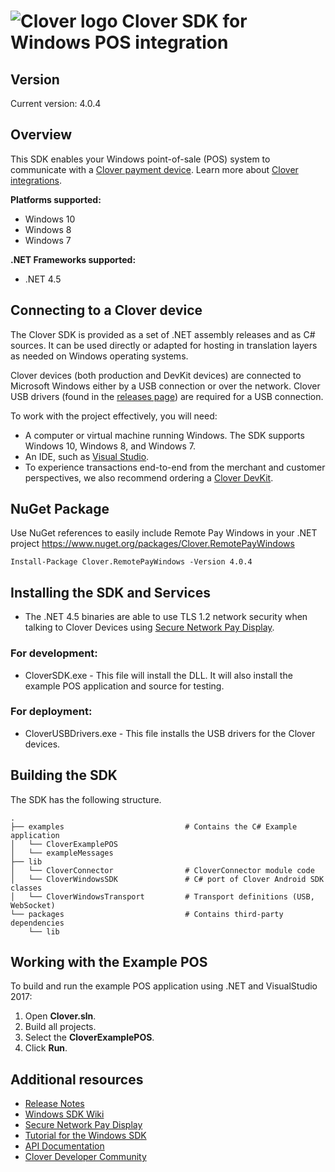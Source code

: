 ![Clover logo](https://www.clover.com/assets/images/public-site/press/clover_primary_gray_rgb.png)
Clover SDK for Windows POS integration
======================================

## Version

Current version: 4.0.4

## Overview

This SDK enables your Windows point-of-sale (POS) system to communicate with a [Clover payment device](https://www.clover.com/pos-systems). Learn more about [Clover integrations](https://www.clover.com/integrations).

**Platforms supported:**

- Windows 10
- Windows 8
- Windows 7

**.NET Frameworks supported:**

- .NET 4.5

## Connecting to a Clover device

The Clover SDK is provided as a set of .NET assembly releases and as C# sources. It can be used directly or adapted for hosting in translation layers as needed on Windows operating systems.

Clover devices (both production and DevKit devices) are connected to Microsoft Windows either by a USB connection or over the network. Clover USB drivers (found in the [releases page](https://github.com/clover/remote-pay-windows/releases)) are required for a USB connection.

To work with the project effectively, you will need:

- A computer or virtual machine running Windows. The SDK supports Windows 10, Windows 8, and Windows 7.
- An IDE, such as [Visual Studio](https://www.visualstudio.com/downloads/).
- To experience transactions end-to-end from the merchant and customer perspectives, we also recommend ordering a [Clover DevKit](https://cloverdevkit.com/collections/devkits/products/clover-mini-2nd-gen-developer-kit).

## NuGet Package

Use NuGet references to easily include Remote Pay Windows in your .NET project
<https://www.nuget.org/packages/Clover.RemotePayWindows>

```
Install-Package Clover.RemotePayWindows -Version 4.0.4
```

## Installing the SDK and Services

- The .NET 4.5 binaries are able to use TLS 1.2 network security when talking to Clover Devices using [Secure Network Pay Display](https://docs.clover.com/clover-platform/docs/pay-display-apps#section--secure-network-pay-display-).

### For development:

- CloverSDK.exe - This file will install the DLL. It will also install the example POS application and source for testing.

### For deployment:

- CloverUSBDrivers.exe - This file installs the USB drivers for the Clover devices.

## Building the SDK

The SDK has the following structure.

```
.
├── examples                           # Contains the C# Example application
│   └── CloverExamplePOS
│   └── exampleMessages
├── lib
│   └── CloverConnector                # CloverConnector module code
│   └── CloverWindowsSDK               # C# port of Clover Android SDK classes
│   └── CloverWindowsTransport         # Transport definitions (USB, WebSocket)
└── packages                           # Contains third-party dependencies
    └── lib
```

## Working with the Example POS

To build and run the example POS application using .NET and VisualStudio 2017:

1.  Open **Clover.sln**.
2.  Build all projects.
3.  Select the **CloverExamplePOS**.
4.  Click **Run**.

## Additional resources

- [Release Notes](https://github.com/clover/remote-pay-windows/releases)
- [Windows SDK Wiki](https://github.com/clover/remote-pay-windows/wiki)
- [Secure Network Pay Display](https://docs.clover.com/clover-platform/docs/pay-display-apps#section--secure-network-pay-display-)
- [Tutorial for the Windows SDK](https://docs.clover.com/clover-platform/docs/windows)
- [API Documentation](http://clover.github.io/remote-pay-windows/4.0.4/cloverconnector/html/index.html)
- [Clover Developer Community](https://community.clover.com/index.html)
